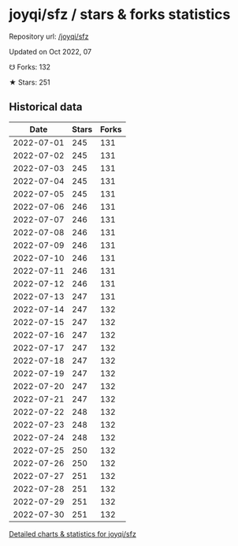 # joyqi/sfz / stars & forks statistics

Repository url: [/joyqi/sfz](https://github.com/joyqi/sfz)

Updated on Oct 2022, 07

☋ Forks: 132

★ Stars: 251

## Historical data
| Date | Stars | Forks |
|------|-------|-------|
| 2022-07-01 | 245 | 131 | 
| 2022-07-02 | 245 | 131 | 
| 2022-07-03 | 245 | 131 | 
| 2022-07-04 | 245 | 131 | 
| 2022-07-05 | 245 | 131 | 
| 2022-07-06 | 246 | 131 | 
| 2022-07-07 | 246 | 131 | 
| 2022-07-08 | 246 | 131 | 
| 2022-07-09 | 246 | 131 | 
| 2022-07-10 | 246 | 131 | 
| 2022-07-11 | 246 | 131 | 
| 2022-07-12 | 246 | 131 | 
| 2022-07-13 | 247 | 131 | 
| 2022-07-14 | 247 | 132 | 
| 2022-07-15 | 247 | 132 | 
| 2022-07-16 | 247 | 132 | 
| 2022-07-17 | 247 | 132 | 
| 2022-07-18 | 247 | 132 | 
| 2022-07-19 | 247 | 132 | 
| 2022-07-20 | 247 | 132 | 
| 2022-07-21 | 247 | 132 | 
| 2022-07-22 | 248 | 132 | 
| 2022-07-23 | 248 | 132 | 
| 2022-07-24 | 248 | 132 | 
| 2022-07-25 | 250 | 132 | 
| 2022-07-26 | 250 | 132 | 
| 2022-07-27 | 251 | 132 | 
| 2022-07-28 | 251 | 132 | 
| 2022-07-29 | 251 | 132 | 
| 2022-07-30 | 251 | 132 | 


[Detailed charts & statistics for joyqi/sfz](https://reviewgithub.com/rep/joyqi/sfz)
